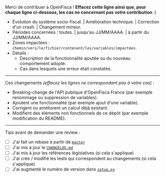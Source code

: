 Merci de contribuer à OpenFisca ! **Effacez cette ligne ainsi que, pour chaque ligne ci-dessous, les cas ne concernant pas votre contribution**  :)

* Évolution du système socio-fiscal. | Amélioration technique. | Correction d'un crash. | Changement mineur.
* Périodes concernées : toutes. | jusqu'au JJ/MM/AAAA. | à partir du JJ/MM/AAAA.
* Zones impactées : `chemin/vers/le/fichier/contenant/les/variables/impactées`.
* Détails :
  - Description de la fonctionnalité ajoutée ou du nouveau comportement adopté.
  - Cas dans lesquels une erreur était constatée.

- - - -

Ces changements _(effacez les lignes ne correspondant pas à votre cas)_ :

- Breaking-change de l'API publique d'OpenFisca France (par exemple renommage ou suppression de variables).
- Ajoutent une fonctionnalité (par exemple ajout d'une variable).
- Corrigent ou améliorent un calcul déjà existant.
- Modifient des éléments non fonctionnels de ce dépôt (par exemple modification du README).

- - - -

Tips avant de demander une review :

- [ ] J'ai fait un rebase à partir de [`master`](https://git-scm.com/docs/git-rebase)
- [ ] J'ai mis à jour le [`CHANGELOG.md`](https://github.com/openfisca/openfisca-france/blob/master/CONTRIBUTING.md#format-du-changelog)
- [ ] J'ai mis à jour les références législatives (si cela s'applique)
- [ ] J'ai crée / modifié les tests qui correspondent au changements (si cela s'applique)
- [ ] J'ai augmenté le numéro de version dans [`setup.py`](https://github.com/openfisca/openfisca-france/blob/master/setup.py)
